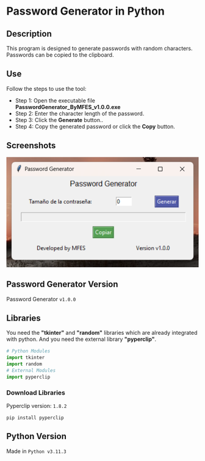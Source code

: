 # Password Generator in Python
## Description
This program is designed to generate passwords with random characters.
Passwords can be copied to the clipboard.

## Use
Follow the steps to use the tool:
- Step 1: Open the executable file **PasswordGenerator_ByMFES_v1.0.0.exe**
- Step 2: Enter the character length of the password.
- Step 3: Click the **Generate** button..
- Step 4: Copy the generated password or click the **Copy** button.

## Screenshots
![Interface Screenshot](screenshots/screenshot-1-v1.0.0.png)

## Password Generator Version
Password Generator `v1.0.0`

## Libraries
You need the **"tkinter"** and **"random"** libraries which are already integrated with python.
And you need the external library **"pyperclip"**.
```python
# Python Modules
import tkinter
import random
# External Modules
import pyperclip
```

### Download Libraries
Pyperclip version: `1.8.2`
```shell
pip install pyperclip
```

## Python Version
Made in `Python v3.11.3`